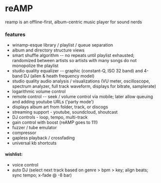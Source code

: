 # reAMP

reamp is an offline-first, album-centric music player for sound nerds

### features

- winamp-esque library / playlist / queue separation
- album and directory structure views
- smart shuffle algorithm -- no repeats until playlist exhausted; randomized between artists so artists with many songs do not monopolize the playlist
- studio quality equalizer -- graphic (constant-Q, ISO 32 band) and 4-band DJ  (allen & heath frequency model)
- studio quality audio analysis / visualizations (VU meter, oscilloscope, spectrum analyzer, full track waveform, displays for bitrate, samplerate)
- logarithmic volume control
- remote control -- seek / volume control via mobile; later allow queuing and adding youtube URLs ('party mode')
- displays album art from folder, track, or discogs
- streaming support - youtube, soundcloud, shoutcast
- DJ controls - loop, tempo, multi-track
- gain control with boost (reAMP goes to 11!)
- fuzzer / tube emulator
- compressor
- gapless playback / crossfading
- universal kb shortcuts

#### wishlist:
- voice control
- auto DJ (select next track based on genre > bpm > key; align beats; sync tempo; x-fade @ -8 bar)
